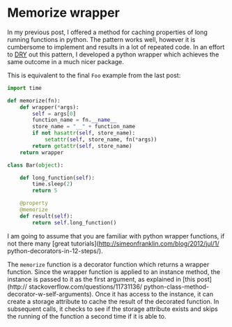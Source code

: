 # Memorize wrapper

In my previous post, I offered a method for caching properties of long running
functions in python. The pattern works well, however it is
cumbersome to implement and results in a lot of repeated code. In an effort
to [DRY](https://en.wikipedia.org/wiki/Don%27t_repeat_yourself) out this
pattern, I developed a python wrapper which achieves
the same outcome in a much nicer package.

This is equivalent to the final `Foo` example from the last post:

``` python
import time

def memorize(fn):
    def wrapper(*args):
        self = args[0]
        function_name = fn.__name__
        store_name = "__" + function_name
        if not hasattr(self, store_name):
            setattr(self, store_name, fn(*args))
        return getattr(self, store_name)
    return wrapper

class Bar(object):

    def long_function(self):
        time.sleep(2)
        return 5

    @property
    @memorize
    def result(self):
        return self.long_function()
```

I am going to assume that you are familiar with python wrapper functions, if not
there many [great tutorials](http://simeonfranklin.com/blog/2012/jul/1/
python-decorators-in-12-steps/).

The `memorize` function is a decorator function which returns a wrapper function.
Since the wrapper function is applied to an instance method, the instance
is passed to it as the first argument, as explained in [this post](http://
stackoverflow.com/questions/11731136/
python-class-method-decorator-w-self-arguments). Once it has access to the
instance, it can create a storage attribute to cache the result of the decorated
function. In subsequent calls, it checks to see if the storage attribute exists
and skips the running of the function a second time if it is able to.
